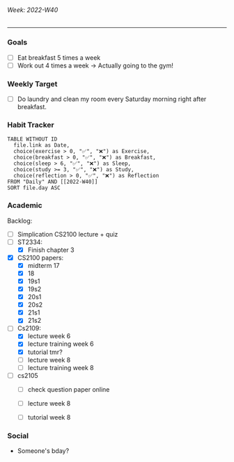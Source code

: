 ###### Week: 2022-W40
- - -
### Goals 
- [ ] Eat breakfast 5 times a week
- [ ] Work out 4 times a week → Actually going to the gym!

### Weekly Target
- [ ] Do laundry and clean my room every Saturday morning right after breakfast.


### Habit Tracker
```dataview
TABLE WITHOUT ID
  file.link as Date,
  choice(exercise > 0, "✅", "❌") as Exercise,
  choice(breakfast > 0, "✅", "❌") as Breakfast,
  choice(sleep > 6, "✅", "❌") as Sleep,
  choice(study >= 3, "✅", "❌") as Study,
  choice(reflection > 0, "✅", "❌") as Reflection
FROM "Daily" AND [[2022-W40]]
SORT file.day ASC
```

### Academic
Backlog:
- [ ] Simplication CS2100 lecture + quiz
- [ ] ST2334:
	- [x] Finish chapter 3

- [x] CS2100 papers:
	- [x] midterm 17
	- [x] 18
	- [x] 19s1
	- [x] 19s2
	- [x] 20s1
	- [x] 20s2
	- [x] 21s1
	- [x] 21s2
- [ ] Cs2109:
	- [x] lecture week 6
	- [x] lecture training week 6
	- [x] tutorial tmr?
	- [ ] lecture week 8
	- [ ] lecture training week 8
- [ ] cs2105
	- [ ] check question paper online
	- [ ] lecture week 8
	- [ ] tutorial week 8


### Social 
- Someone's bday?
